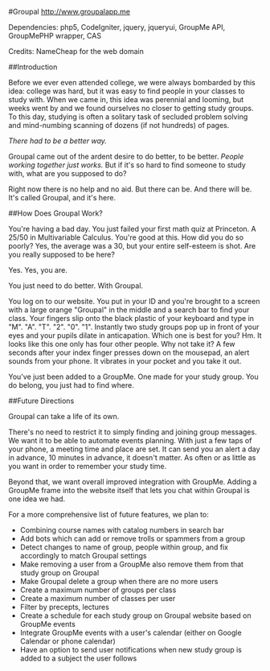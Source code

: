 #Groupal
http://www.groupalapp.me

Dependencies: php5, CodeIgniter, jquery, jqueryui, GroupMe API, GroupMePHP wrapper, CAS

Credits: NameCheap for the web domain

##Introduction

Before we ever even attended college, we were always bombarded by this idea: college was hard, but it was easy to find people in your classes to study with. When we came in, this idea was perennial and looming, but weeks went by and we found ourselves no closer to getting study groups. To this day, studying is often a solitary task of secluded problem solving and mind-numbing scanning of dozens (if not hundreds) of pages.

*There had to be a better way.*

Groupal came out of the ardent desire to do better, to be better. *People working together just works.* But if it's so hard to find someone to study with, what are you supposed to do? 

Right now there is no help and no aid. But there can be. And there will be. It's called Groupal, and it's here. 

##How Does Groupal Work?

You're having a bad day. You just failed your first math quiz at Princeton. A 25/50 in Multivariable Calculus. You're good at this. How did you do so poorly? Yes, the average was a 30, but your entire self-esteem is shot. Are you really supposed to be here?

Yes. Yes, you are.

You just need to do better. With Groupal.

You log on to our website. You put in your ID and you're brought to a screen with a large orange "Groupal" in the middle and a search bar to find your class. Your fingers slip onto the black plastic of your keyboard and type in "M". "A". "T". "2". "0". "1". Instantly two study groups pop up in front of your eyes and your pupils dilate in anticapation. Which one is best for you? Hm. It looks like this one only has four other people. Why not take it? A few seconds after your index finger presses down on the mousepad, an alert sounds from your phone. It vibrates in your pocket and you take it out.

You've just been added to a GroupMe. One made for your study group. You do belong, you just had to find where.

##Future Directions

Groupal can take a life of its own. 

There's no need to restrict it to simply finding and joining group messages. We want it to be able to automate events planning. With just a few taps of your phone, a meeting time and place are set. It can send you an alert a day in advance, 10 minutes in advance, it doesn't matter. As often or as little as you want in order to remember your study time.

Beyond that, we want overall improved integration with GroupMe. Adding a GroupMe frame into the website itself that lets you chat within Groupal is one idea we had.

For a more comprehensive list of future features, we plan to:
* Combining course names with catalog numbers in search bar
* Add bots which can add or remove trolls or spammers from a group
* Detect changes to name of group, people within group, and fix accordingly to match Groupal settings
* Make removing a user from a GroupMe also remove them from that study group on Groupal
* Make Groupal delete a group when there are no more users
* Create a maximum number of groups per class
* Create a maximum number of classes per user
* Filter by precepts, lectures
* Create a schedule for each study group on Groupal website based on GroupMe events
* Integrate GroupMe events with a user's calendar (either on Google Calendar or phone calendar)
* Have an option to send user notifications when new study group is added to a subject the user follows

